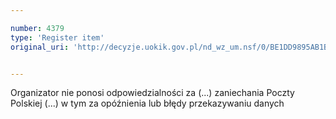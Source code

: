 ```yaml
---

number: 4379
type: 'Register item'
original_uri: 'http://decyzje.uokik.gov.pl/nd_wz_um.nsf/0/BE1DD9895AB1B463C1257B36003C550D?OpenDocument'


---
```


Organizator nie ponosi odpowiedzialności za (...) zaniechania Poczty Polskiej (...) w tym za opóźnienia lub błędy przekazywaniu danych

